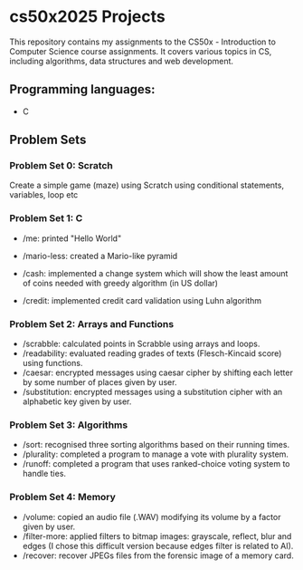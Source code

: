 # cs50x2025 Projects

This repository contains my assignments to the CS50x - Introduction to Computer Science course assignments. It covers various topics in CS, including algorithms, data structures and web development.

## Programming languages:
- C

## Problem Sets

### Problem Set 0: Scratch
Create a simple game (maze) using Scratch using conditional statements, variables, loop etc

### Problem Set 1: C
- /me: printed "Hello World"
- /mario-less: created a Mario-like pyramid
- /cash: implemented a change system which will show the least amount of coins needed with greedy algorithm (in US dollar)

- /credit: implemented credit card validation using Luhn algorithm


### Problem Set 2: Arrays and Functions
- /scrabble: calculated points in Scrabble using arrays and loops.
- /readability: evaluated reading grades of texts (Flesch-Kincaid score) using functions.
- /caesar: encrypted messages using caesar cipher by shifting each letter by some number of places given by user.
- /substitution: encrypted messages using a substitution cipher with an alphabetic key given by user.

### Problem Set 3: Algorithms
- /sort: recognised three sorting algorithms based on their running times.
- /plurality: completed a program to manage a vote with plurality system.
- /runoff: completed a program that uses ranked-choice voting system to handle ties.

### Problem Set 4: Memory
- /volume: copied an audio file (.WAV) modifying its volume by a factor given by user.
- /filter-more: applied filters to bitmap images: grayscale, reflect, blur and edges (I chose this difficult version because edges filter is related to AI).
- /recover: recover JPEGs files from the forensic image of a memory card.
